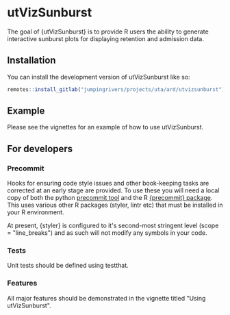 # utVizSunburst

<!-- badges: start -->
<!-- badges: end -->

The goal of {utVizSunburst} is to provide R users the ability to generate interactive sunburst plots
for displaying retention and admission data.

## Installation

You can install the development version of utVizSunburst like so:

``` r
remotes::install_gitlab("jumpingrivers/projects/uta/ard/utvizsunburst")
```

## Example

Please see the vignettes for an example of how to use utVizSunburst.

## For developers

### Precommit

Hooks for ensuring code style issues and other book-keeping tasks are corrected at an early stage
are provided. To use these you will need a local copy of both the python
[precommit tool](https://pre-commit.com/) and the R
[{precommit} package](https://github.com/lorenzwalthert/precommit/).
This uses various other R packages (styler, lintr etc) that must be installed in your R environment.

At present, {styler} is configured to it's second-most stringent level (scope = "line_breaks") and
as such will not modify any symbols in your code.

### Tests

Unit tests should be defined using testthat.

### Features

All major features should be demonstrated in the vignette titled "Using utVizSunburst".

